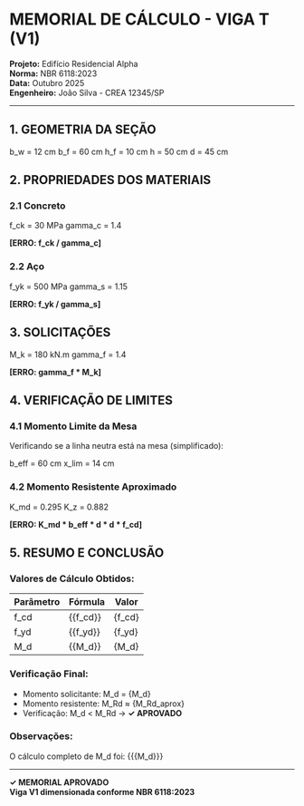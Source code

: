 # MEMORIAL DE CÁLCULO - VIGA T (V1)

**Projeto:** Edifício Residencial Alpha  
**Norma:** NBR 6118:2023  
**Data:** Outubro 2025  
**Engenheiro:** João Silva - CREA 12345/SP  

---

## 1. GEOMETRIA DA SEÇÃO

b_w = 12 cm
b_f = 60 cm
h_f = 10 cm
h = 50 cm
d = 45 cm

## 2. PROPRIEDADES DOS MATERIAIS

### 2.1 Concreto

f_ck = 30 MPa
gamma_c = 1.4

**[ERRO: f_ck / gamma_c]**

### 2.2 Aço

f_yk = 500 MPa
gamma_s = 1.15

**[ERRO: f_yk / gamma_s]**

## 3. SOLICITAÇÕES

M_k = 180 kN.m
gamma_f = 1.4

**[ERRO: gamma_f * M_k]**

## 4. VERIFICAÇÃO DE LIMITES

### 4.1 Momento Limite da Mesa

Verificando se a linha neutra está na mesa (simplificado):

b_eff = 60 cm
x_lim = 14 cm

### 4.2 Momento Resistente Aproximado

K_md = 0.295
K_z = 0.882

**[ERRO: K_md * b_eff * d * d * f_cd]**

## 5. RESUMO E CONCLUSÃO

### Valores de Cálculo Obtidos:

| Parâmetro | Fórmula | Valor |
|-----------|---------|-------|
| f_cd      | {{f_cd}} | {f_cd} |
| f_yd      | {{f_yd}} | {f_yd} |
| M_d       | {{M_d}}  | {M_d}  |

### Verificação Final:

- Momento solicitante: M_d = {M_d}
- Momento resistente: M_Rd ≈ {M_Rd_aprox}
- Verificação: M_d < M_Rd → **✓ APROVADO**

### Observações:

O cálculo completo de M_d foi: {{{M_d}}}

---

**✓ MEMORIAL APROVADO**  
**Viga V1 dimensionada conforme NBR 6118:2023**